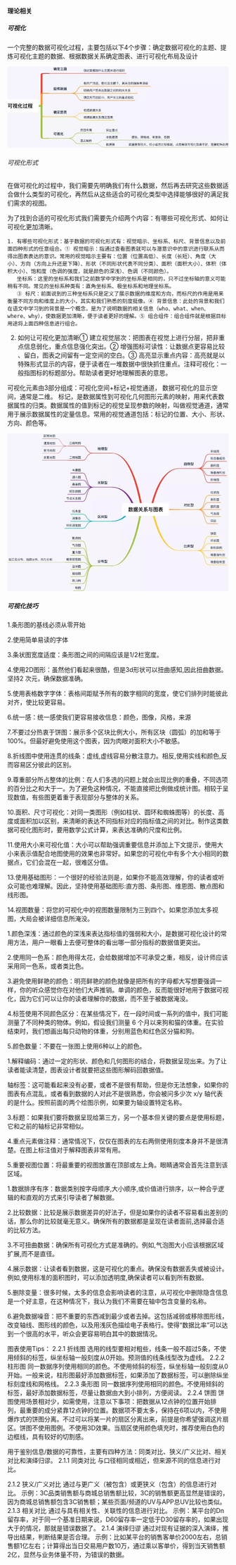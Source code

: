 #### 理论相关

##### 可视化

一个完整的数据可视化过程，主要包括以下4个步骤：确定数据可视化的主题、提炼可视化主题的数据、根据数据关系确定图表、进行可视化布局及设计

![](../../../picture/2/100.png)

###### 可视化形式

在做可视化的过程中，我们需要先明确我们有什么数据，然后再去研究这些数据适合做什么类型的可视化，再然后从这些适合的可视化类型中选择能够很好的满足我们需求的视图。

为了找到合适的可视化形式我们需要先介绍两个内容：有哪些可视化形式、如何让可视化更加清晰。

    1. 有哪些可视化形式：基于数据的可视化形式有：视觉暗示、坐标系、标尺、背景信息以及前面四种形式的任意组合。① 视觉暗示：指通过查看图表就可以与潜意识中的意识进行联系从而得出图表表达的意识。常用的视觉暗示主要有：位置（位置高低）、长度（长短）、角度（大小）、方向（方向上升还是下降）、形状（不同形状代表不同分类）、面积（面积大小）、体积（体积大小）、饱和度（色调的强度，就是颜色的深浅）、色调（不同颜色）。
       坐标系：这里的坐标系和我们之前数学中学到的坐标系是相同的，只不过坐标轴的意义可能稍有不同。常见的坐标系种类有：直角坐标系、极坐标系和地理坐标系。
       ③ 标尺：前面说到的三种坐标系只是定义了展示数据的维度和方向，而标尺的作用是用来衡量不同方向和维度上的大小，其实和我们熟悉的刻度挺像。④ 背景信息：此处的背景和我们在语文中学习到的背景是一个概念，是为了说明数据的相关信息（who、what、when、where、why），使数据更加清晰，便于读者更好的理解。⑤ 组合组件：组合组件就是根据目标用途将上面四种信息进行组合。

  2. 如何让可视化更加清晰① 建立视觉层次：把图表在视觉上进行分层，把非重点信息弱化，重点信息强化突出。② 增强图标可读性：让数据点更容易比较 、留白，图表之间留有一定空间的空白。③ 高亮显示重点内容：高亮就是以特殊形式显示的内容，便于读者在一堆数据中很快抓住重点。注释可视化：一般指图标的标题部分。帮助读者更好地理解图表的意思。

 可视化元素由3部分组成：可视化空间+标记+视觉通道， 数据可视化的显示空间，通常是二维。 标记，是数据属性到可视化几何图形元素的映射，用来代表数据属性的归类。数据属性的值到标记的视觉呈现参数的映射，叫做视觉通道，通常用于展示数据属性的定量信息。常用的视觉通道包括：标记的位置、大小、形状、方向、颜色等。

![](../../../picture/2/101.png)

##### 可视化技巧

1.条形图的基线必须从零开始

2.使用简单易读的字体

3.条状图宽度适度：条形图之间的间隔应该是1/2栏宽度。

4.使用2D图形：虽然他们看起来很酷，但是3d形状可以扭曲感知,因此扭曲数据。坚持2 次元，确保数据准确。

 5.使用表格数字字体：表格间距赋予所有的数字相同的宽度，使它们排列时能彼此对齐，使比较更容易。

 6.统一感：统一感使我们更容易接收信息：颜色，图像，风格，来源

 7.不要过分热衷于饼图：展示多个区块比例大小，所有区块（圆弧）的加和等于 100%。但最好避免使用这个图表，因为肉眼对面积大小不敏感。

8.折线图中使用连贯的线条：虚线,虚线容易分散注意力。相反,使用实线和颜色,反而容易区分彼此的区别。

9.尊重部分所占整体的比例：在人们多选的问题上就会出现比例的重叠，不同选项的百分比之和大于一。为了避免这种情况，不能直接把比例做成统计图。相较于呈现数值，有些图更着重于表现部分与整体的关系。

10.面积、尺寸可视化：对同一类图形（例如柱状、圆环和蜘蛛图等）的长度、高度或面积加以区别，来清晰的表达不同指标对应的指标值之间的对比。制作这类数据可视化图形时，要用数学公式计算，来表达准确的尺度和比例。

11.使用大小来可视化值：大小可以帮助强调重要信息并添加上下文提示，使用大小来表示值配合地图使用的效果也非常好。如果您的可视化中有多个大小相同的数据点，它们会混在一起，很难区分值。



13.使用基础图形：一个很好的经验法则是，如果你不能高效理解，你的读者或听众可能也难理解。因此，坚持使用基础图形:直方图、条形图、维恩图、散点图和线形图。

14.视图数量：将您的可视化中的视图数量限制为三到四个。如果您添加太多视图，大局会被详细信息所淹没。

1.颜色深浅：通过颜色的深浅来表达指标值的强弱和大小，是数据可视化设计的常用方法，用户一眼看上去便可整体的看出哪一部分指标的数据值更突出。

2.使用同一色系：颜色用得太花，会给数据增加不可承受之重，相反，设计师应该采用同一色系，或者类比色。

3.避免使用鲜艳的颜色：明亮鲜艳的颜色就像是把所有的字母都大写想要强调一样，你的听众感觉你在对他们大声推销。单调的颜色，反而能很好地用于数据可视化，因为它们可以让你的读者理解你的数据，而不至于被数据淹没。

4.标签使用不同颜色区分：在某些情况下，在一段时间或一系列的值中，我们可能测量了不同种类的物体。例如，假设我们测量 6 个月以来狗和猫的体重。在实验结束时，我们想画出每只动物的体重，分别用蓝色和红色区分猫和狗。

5.颜色数量：不要在一张图上使用6种以上的颜色。

1.解释编码：通过一定的形状、颜色和几何图形的结合，将数据呈现出来。为了让读者能读清楚，图表设计者就要把这些图形解码回数据值。

轴标签：这可能看起来没有必要，或者不是很有帮助，但是你无法想象，如果你的图表有点混乱，或者看到数据的人对此不是很熟悉，你会被问多少次 x/y 轴代表的是什么。按照前面的两个绘图示例，如果要为轴设置特定名称。

3.标题：如果我们要将数据呈现给第三方，另一个基本但关键的要点是使用标题，它和之前的轴标记非常相似。

4.重点元素做注释：通常情况下，仅仅在图表的左右两侧使用刻度本身并不是很清楚。在图上标注值对于解释图表非常有用。

5.重要视图位置：将最重要的视图放置在顶部或左上角。眼睛通常会首先注意到该区域。

1.数据排序有序：数据类别按字母顺序,大小顺序,或价值进行排序，以一种合乎逻辑的和直观的方式来引导读者了解数据。

2.比较数据：比较是展示数据差异的好法子，但是如果你的读者不容易看出差别的话，那么你的比较就毫无意义。确保所有的数据都是呈现在读者面前,选择最合适的比较方法。

3.不可扭曲数据：确保所有可视化方式是准确的。例如,气泡图大小应该根据区域扩展,而不是直径。

4.展示数据：让读者看到数据，这是可视化的重点。确保没有数据丢失或被设计。例如,使用标准的面积图时，可以添加透明度,确保读者可以看到所有数据。

5.删除变量：很多时候，太多的信息会影响读者的注意，从可视化中删除隐含信息是一个好主意，在这种情况下，我认为我们不需要在轴中包含变量的名称。

6.避免数据噪音：把不重要的东西减到最少或者去掉。这包括减弱或移除图形线，改变轴线、图形线的颜色，以及用浅灰色描绘电子表格行。使得“数据比率”可以达到一个很高的水平，听众会更容易明白其中的数据情况。




图表使用Tips：
2.2.1 折线图
选用的线型要相对粗些，线条一般不超过5条，不使用倾斜的标签，纵坐标轴一般刻度从0开始。预测值的线条线型改为虚线。
2.2.2 柱形图
同一数据序列使用相同的颜色。不使用倾斜的标签，纵坐标轴一般刻度从0开始。一般来说，柱形图最好添加数据标签，如果添加了数据标签，可以删除纵坐标刻度线和网格线。
2.2.3 条形图
同一数据序列使用相同的颜色。不使用倾斜的标签，最好添加数据标签，尽量让数据由大到小排列，方便阅读。
2.2.4 饼图
饼图使用场景相对少，如需使用，注意以下事项：把数据从12点钟的位置开始排列，最重要的成分紧靠12点钟的位置。数据项不要太多，保持在6项以内，不使用爆炸式的饼图分离。不过可以将某一片的扇区分离出来，前提是你希望强调这片扇区。饼图不使用图例。不使用3D效果。当扇区使用颜色填充时，推荐使用白色的边框线，具有较好的切割感。

用于鉴别信息/数据的可靠性，主要有四种方法：同类对比、狭义/广义比对、相关对比和演绎归谬。
2.1.1 同类对比
与口径相同或相近，但来源不同的信息进行对比。

2.1.2 狭义/广义对比
通过与更广义（被包含）或更狭义（包含）的信息进行对比。
示例：3C品类销售额与商城总销售额比较，3C的销售额更高显然是错误的，因为商城总销售额包含3C销售额；某些页面/频道的UV与APP总UV比较也类似。 
2.1.3 相关对比
通过与具有相关性、关联性的信息进行对比。
示例：某平台的Dn留存率，对于同一个基准日期来说，D60留存率一定低于D30留存率的，如果出现大于的情况，那就是错误数据了。
2.1.4 演绎归谬
通过对现有证据的深入演绎，推导出结果，判断结果是否合理。
示例：比如某平台的销售客单价2000左右，总销售额1亿左右；计算得出当日交易用户数10万，通过乘以客单价，得到当天销售额2亿，显然与业务体量不符，为错误的数据。

















